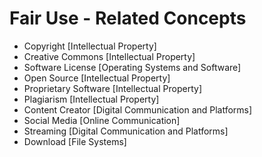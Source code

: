 # Fair Use - Related Concepts

- Copyright [Intellectual Property]
- Creative Commons [Intellectual Property]
- Software License [Operating Systems and Software]
- Open Source [Intellectual Property]
- Proprietary Software [Intellectual Property]
- Plagiarism [Intellectual Property]
- Content Creator [Digital Communication and Platforms]
- Social Media [Online Communication]
- Streaming [Digital Communication and Platforms]
- Download [File Systems]
